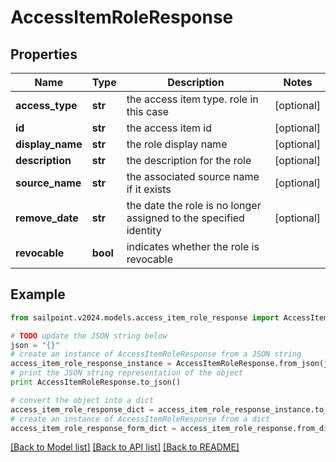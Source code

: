 # AccessItemRoleResponse


## Properties

Name | Type | Description | Notes
------------ | ------------- | ------------- | -------------
**access_type** | **str** | the access item type. role in this case | [optional] 
**id** | **str** | the access item id | [optional] 
**display_name** | **str** | the role display name | [optional] 
**description** | **str** | the description for the role | [optional] 
**source_name** | **str** | the associated source name if it exists | [optional] 
**remove_date** | **str** | the date the role is no longer assigned to the specified identity | [optional] 
**revocable** | **bool** | indicates whether the role is revocable | 

## Example

```python
from sailpoint.v2024.models.access_item_role_response import AccessItemRoleResponse

# TODO update the JSON string below
json = "{}"
# create an instance of AccessItemRoleResponse from a JSON string
access_item_role_response_instance = AccessItemRoleResponse.from_json(json)
# print the JSON string representation of the object
print AccessItemRoleResponse.to_json()

# convert the object into a dict
access_item_role_response_dict = access_item_role_response_instance.to_dict()
# create an instance of AccessItemRoleResponse from a dict
access_item_role_response_form_dict = access_item_role_response.from_dict(access_item_role_response_dict)
```
[[Back to Model list]](../README.md#documentation-for-models) [[Back to API list]](../README.md#documentation-for-api-endpoints) [[Back to README]](../README.md)


